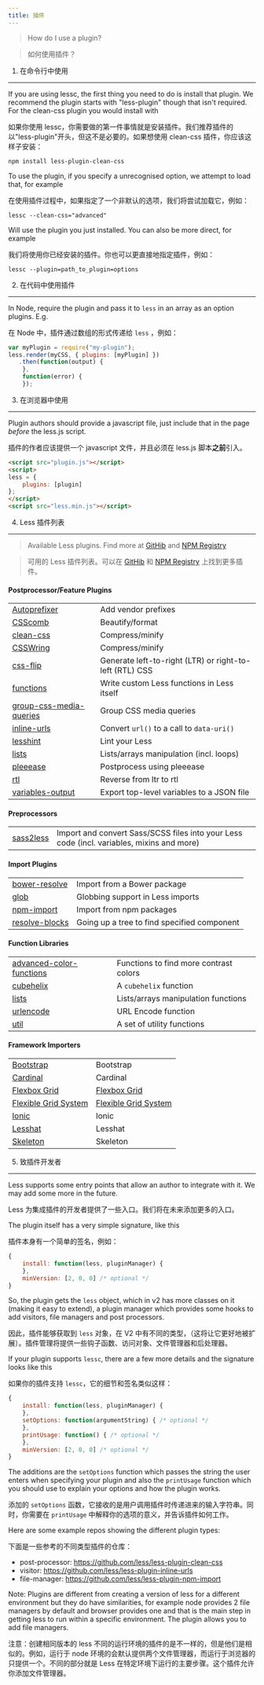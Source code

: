 ```yaml
---
title: 插件
---
```


>How do I use a plugin?

> 如何使用插件？

1. 在命令行中使用
--------------------------------------

If you are using lessc, the first thing you need to do is install that plugin. We recommend the plugin starts with "less-plugin" though that isn't required. For the clean-css plugin you would install with

如果你使用 lessc，你需要做的第一件事情就是安装插件。我们推荐插件的以"less-plugin"开头，但这不是必要的。如果想使用 clean-css 插件，你应该这样子安装：

```
npm install less-plugin-clean-css
```

To use the plugin, if you specify a unrecognised option, we attempt to load that, for example

在使用插件过程中，如果指定了一个非默认的选项，我们将尝试加载它，例如：

```
lessc --clean-css="advanced"
```

Will use the plugin you just installed. You can also be more direct, for example

我们将使用你已经安装的插件。你也可以更直接地指定插件，例如：

```
lessc --plugin=path_to_plugin=options
```

2. 在代码中使用插件
----------------------

In Node, require the plugin and pass it to `less` in an array as an option plugins. E.g.

在 Node 中，插件通过数组的形式传递给 `less` ，例如：

```js
var myPlugin = require("my-plugin");
less.render(myCSS, { plugins: [myPlugin] })
   .then(function(output) {
    },
    function(error) {
    });
```

3. 在浏览器中使用
-------------------

Plugin authors should provide a javascript file, just include that in the page *before* the less.js script.

插件的作者应该提供一个 javascript 文件，并且必须在 less.js 脚本**之前**引入。

```html
<script src="plugin.js"></script>
<script>
less = { 
    plugins: [plugin]
};
</script>  
<script src="less.min.js"></script>
```

4. Less 插件列表
--------------------

> Available Less plugins. Find more at [GitHib](https://github.com/search?q=topic%3Aless-plugin&type=Repositories) and [NPM Registry](https://www.npmjs.com/search?q=%22less-plugin%22) 

> 可用的 Less 插件列表。可以在 [GitHib](https://github.com/search?q=topic%3Aless-plugin&type=Repositories) 和 [NPM Registry](https://www.npmjs.com/search?q=%22less-plugin%22) 上找到更多插件。

#### Postprocessor/Feature Plugins
| | |
|---|---|
| [Autoprefixer](https://github.com/less/less-plugin-autoprefix) | Add vendor prefixes
| [CSScomb](https://github.com/bassjobsen/less-plugin-csscomb/) | Beautify/format
| [clean-css](https://github.com/less/less-plugin-clean-css) | Compress/minify
| [CSSWring](https://github.com/bassjobsen/less-plugin-csswring) | Compress/minify
| [css-flip](https://github.com/bassjobsen/less-plugin-css-flip) | Generate left-to-right (LTR) or right-to-left (RTL) CSS
| [functions](https://github.com/seven-phases-max/less-plugin-functions) | Write custom Less functions in Less itself
| [group-css-media-queries](https://github.com/bassjobsen/less-plugin-group-css-media-queries) | Group CSS media queries
| [inline-urls](https://github.com/less/less-plugin-inline-urls) | Convert `url()` to a call to `data-uri()`
| [lesshint](https://github.com/lesshint/lesshint) | Lint your Less
| [lists](https://github.com/seven-phases-max/less-plugin-lists) | Lists/arrays manipulation (incl. loops)
| [pleeease](https://github.com/bassjobsen/less-plugin-pleeease) | Postprocess using pleeease
| [rtl](https://github.com/less/less-plugin-rtl) | Reverse from ltr to rtl
| [variables-output](https://github.com/Craga89/less-plugin-variables-output) | Export top-level variables to a JSON file

#### Preprocessors
| | |
|---|---|
| [sass2less](https://github.com/mediafreakch/less-plugin-sass2less) | Import and convert Sass/SCSS files into your Less code (incl. variables, mixins and more)

#### Import Plugins
| | |
|---|---|
| [bower-resolve](https://github.com/Mercateo/less-plugin-bower-resolve) | Import from a Bower package
| [glob](https://github.com/just-boris/less-plugin-glob) | Globbing support in Less imports
| [npm-import](https://github.com/less/less-plugin-npm-import) | Import from npm packages
| [resolve-blocks](https://github.com/Dalee/less-plugin-resolve-blocks) | Going up a tree to find specified component

#### Function Libraries
| | |
|---|---|
| [advanced-color-functions](https://github.com/less/less-plugin-advanced-color-functions/) | Functions to find more contrast colors
| [cubehelix](https://github.com/bassjobsen/less-plugin-cubehelix) | A `cubehelix` function
| [lists](https://github.com/seven-phases-max/less-plugin-lists) | Lists/arrays manipulation functions
| [urlencode](https://github.com/calvinjuarez/less-plugin-urlencode) | URL Encode function
| [util](https://github.com/FaberVitale/less-plugin-util) | A set of utility functions

#### Framework Importers
| | |
|---|---|
| [Bootstrap](https://github.com/bassjobsen/less-plugin-bootstrap/) | Bootstrap
| [Cardinal](https://github.com/bassjobsen/less-plugin-cardinal) | Cardinal
| [Flexbox Grid](https://github.com/bassjobsen/less-plugin-flexboxgrid)  | [Flexbox Grid](http://flexboxgrid.com/)
| [Flexible Grid System](https://github.com/bassjobsen/less-plugin-flexiblegs) | [Flexible Grid System](http://flexible.gs/)
| [Ionic](https://github.com/bassjobsen/less-plugin-ionic) | Ionic
| [Lesshat](https://github.com/bassjobsen/less-plugin-lesshat/) | Lesshat
| [Skeleton](https://github.com/bassjobsen/less-plugin-skeleton) | Skeleton

5. 致插件开发者
--------------------------

Less supports some entry points that allow an author to integrate with it. We may add some more in the future.

Less 为集成插件的开发者提供了一些入口。我们将在未来添加更多的入口。

The plugin itself has a very simple signature, like this

插件本身有一个简单的签名，例如：

```js
{
    install: function(less, pluginManager) {
    },
    minVersion: [2, 0, 0] /* optional */
}
```
So, the plugin gets the `less` object, which in v2 has more classes on it (making it easy to extend), a plugin manager which provides some hooks to add visitors, file managers and post processors.

因此，插件能够获取到 `less` 对象，在 V2 中有不同的类型，（这将让它更好地被扩展）。插件管理将提供一些钩子函数、访问对象、文件管理器和后处理器。

If your plugin supports `lessc`, there are a few more details and the signature looks like this

如果你的插件支持 `lessc`，它的细节和签名类似这样：

```js
{
    install: function(less, pluginManager) {
    },
    setOptions: function(argumentString) { /* optional */
    },
    printUsage: function() { /* optional */
    },
    minVersion: [2, 0, 0] /* optional */
}
```
The additions are the `setOptions` function which passes the string the user enters when specifying your plugin and also the `printUsage` function which you should use to explain your options and how the plugin works.

添加的 `setOptions` 函数，它接收的是用户调用插件时传递进来的输入字符串。同时，你需要在 `printUsage` 中解释你的选项的意义，并告诉插件如何工作。

Here are some example repos showing the different plugin types:

下面是一些参考的不同类型插件的仓库：
 - post-processor: https://github.com/less/less-plugin-clean-css
 - visitor: https://github.com/less/less-plugin-inline-urls
 - file-manager: https://github.com/less/less-plugin-npm-import

Note: Plugins are different from creating a version of less for a different environment but they do have similarities, for example node provides 2 file managers by default and browser provides one and that is the main step in getting less to run within a specific environment. The plugin allows you to add file managers.

注意：创建相同版本的 less 不同的运行环境的插件的是不一样的，但是他们是相似的。例如，运行于 node 环境的会默认提供两个文件管理器，而运行于浏览器的只提供一个。不同的部分就是 Less 在特定环境下运行的主要步骤。这个插件允许你添加文件管理器。
